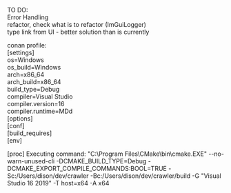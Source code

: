 TO DO: <br />
Error Handling<br />
refactor, check what is to refactor (ImGuiLogger)<br />
type link from UI - better solution than is currently<br />

conan profile:<br />
[settings]<br />
os=Windows<br />
os_build=Windows<br />
arch=x86_64<br />
arch_build=x86_64<br />
build_type=Debug<br />
compiler=Visual Studio<br />
compiler.version=16<br />
compiler.runtime=MDd<br />
[options]<br />
[conf]<br />
[build_requires]<br />
[env]<br />

[proc] Executing command: "C:\Program Files\CMake\bin\cmake.EXE" --no-warn-unused-cli -DCMAKE_BUILD_TYPE=Debug -DCMAKE_EXPORT_COMPILE_COMMANDS:BOOL=TRUE -Sc:/Users/dison/dev/crawler -Bc:/Users/dison/dev/crawler/build -G "Visual Studio 16 2019" -T host=x64 -A x64